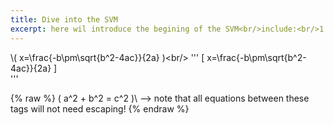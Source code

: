 ```yaml
---
title: Dive into the SVM
excerpt: here wil introduce the begining of the SVM<br/>include:<br/>1.
---
```


\\( x=\frac{-b\pm\sqrt{b^2-4ac}}{2a} \)\<br/>
'''
\[ x=\frac{-b\pm\sqrt{b^2-4ac}}{2a} ]\
'''
<br/>


 {% raw %}
 \( a^2 + b^2 = c^2 )\ --> note that all equations between these tags will not need escaping! 
 {% endraw %}
